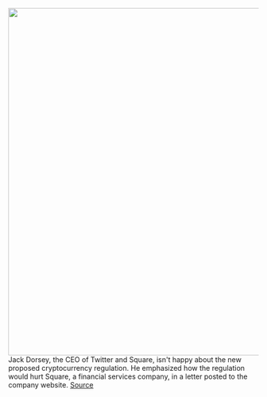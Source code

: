 <img src='https://cdn.vox-cdn.com/thumbor/Em7fTCn3EsURSg2RzsYoDoOLWDY=/0x0:3000x2000/1200x800/filters:focal(1260x760:1740x1240)/cdn.vox-cdn.com/uploads/chorus_image/image/68618963/acastro_170726_1777_0007_v6.0.jpg' width='700px' /><br/>
Jack Dorsey, the CEO of Twitter and Square, isn't happy about the new proposed cryptocurrency regulation. He emphasized how the regulation would hurt Square, a financial services company, in a letter posted to the company website.
<a href='https://www.theverge.com/2021/1/4/22213863/jack-dorsey-cryptocurrency-fincen-regulation-letter'> Source <a/>